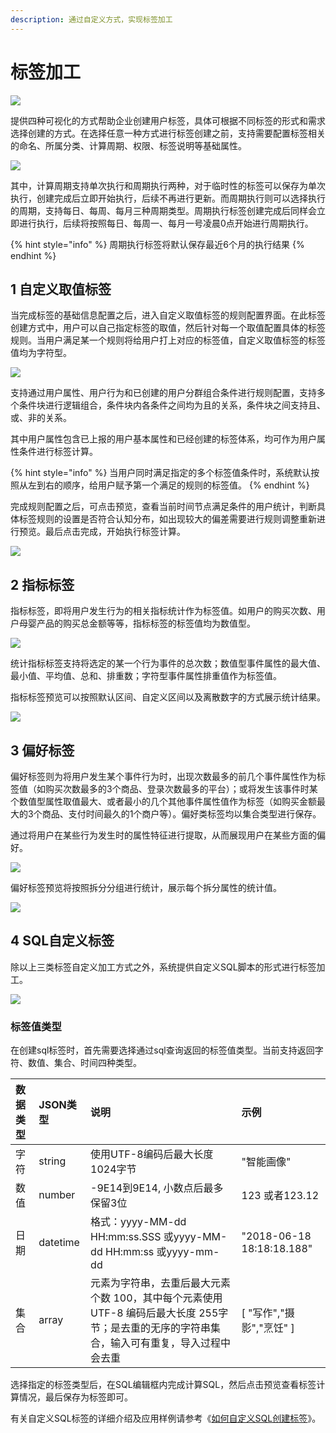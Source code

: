 ```yaml
---
description: 通过自定义方式，实现标签加工
---
```


# 标签加工

![](../../../../.gitbook/assets/image%20%28334%29.png)

提供四种可视化的方式帮助企业创建用户标签，具体可根据不同标签的形式和需求选择创建的方式。在选择任意一种方式进行标签创建之前，支持需要配置标签相关的命名、所属分类、计算周期、权限、标签说明等基础属性。

![](../../../../.gitbook/assets/image%20%28309%29.png)

其中，计算周期支持单次执行和周期执行两种，对于临时性的标签可以保存为单次执行，创建完成后立即开始执行，后续不再进行更新。而周期执行则可以选择执行的周期，支持每日、每周、每月三种周期类型。周期执行标签创建完成后同样会立即进行执行，后续将按照每日、每周一、每月一号凌晨0点开始进行周期执行。

{% hint style="info" %}
周期执行标签将默认保存最近6个月的执行结果
{% endhint %}

## 1 自定义取值标签

当完成标签的基础信息配置之后，进入自定义取值标签的规则配置界面。在此标签创建方式中，用户可以自己指定标签的取值，然后针对每一个取值配置具体的标签规则。当用户满足某一个规则将给用户打上对应的标签值，自定义取值标签的标签值均为字符型。

![](../../../../.gitbook/assets/image%20%28315%29.png)

支持通过用户属性、用户行为和已创建的用户分群组合条件进行规则配置，支持多个条件块进行逻辑组合，条件块内各条件之间均为且的关系，条件块之间支持且、或、非的关系。

其中用户属性包含已上报的用户基本属性和已经创建的标签体系，均可作为用户属性条件进行标签计算。

{% hint style="info" %}
当用户同时满足指定的多个标签值条件时，系统默认按照从左到右的顺序，给用户赋予第一个满足的规则的标签值。
{% endhint %}

完成规则配置之后，可点击预览，查看当前时间节点满足条件的用户统计，判断具体标签规则的设置是否符合认知分布，如出现较大的偏差需要进行规则调整重新进行预览。最后点击完成，开始执行标签计算。

![](../../../../.gitbook/assets/image%20%28341%29.png)





## 2 指标标签

指标标签，即将用户发生行为的相关指标统计作为标签值。如用户的购买次数、用户母婴产品的购买总金额等等，指标标签的标签值均为数值型。

![](../../../../.gitbook/assets/image%20%28307%29.png)

统计指标标签支持将选定的某一个行为事件的总次数；数值型事件属性的最大值、最小值、平均值、总和、排重数；字符型事件属性排重值作为标签值。

指标标签预览可以按照默认区间、自定义区间以及离散数字的方式展示统计结果。

![](../../../../.gitbook/assets/image%20%28320%29.png)

## 3 偏好标签

偏好标签则为将用户发生某个事件行为时，出现次数最多的前几个事件属性作为标签值（如购买次数最多的3个商品、登录次数最多的平台）；或将发生该事件时某个数值型属性取值最大、或者最小的几个其他事件属性值作为标签（如购买金额最大的3个商品、支付时间最久的1个商户等）。偏好类标签均以集合类型进行保存。

通过将用户在某些行为发生时的属性特征进行提取，从而展现用户在某些方面的偏好。

![](../../../../.gitbook/assets/image%20%28332%29.png)

偏好标签预览将按照拆分分组进行统计，展示每个拆分属性的统计值。

![](../../../../.gitbook/assets/image%20%28290%29.png)

## 4 SQL自定义标签

除以上三类标签自定义加工方式之外，系统提供自定义SQL脚本的形式进行标签加工。

![](../../../../.gitbook/assets/image%20%28327%29.png)

### 标签值类型

在创建sql标签时，首先需要选择通过sql查询返回的标签值类型。当前支持返回字符、数值、集合、时间四种类型。

| 数据类型 | JSON类型                 | 说明 | 示例 |
| :--- | :--- | :--- | :--- |
| 字符 | string | 使用UTF-8编码后最大长度1024字节 | "智能画像" |
| 数值 | number | -9E14到9E14, 小数点后最多保留3位 | 123 或者123.12 |
| 日期 | datetime | 格式：yyyy-MM-dd HH:mm:ss.SSS 或yyyy-MM-dd HH:mm:ss 或yyyy-mm-dd | "2018-06-18 18:18:18.188" |
| 集合 | array | 元素为字符串，去重后最大元素个数 100，其中每个元素使用 UTF-8 编码后最大长度 255字节；是去重的无序的字符串集合，输入可有重复，导入过程中会去重 | \[ "写作","摄影","烹饪" \] |

选择指定的标签类型后，在SQL编辑框内完成计算SQL，然后点击预览查看标签计算情况，最后保存为标签即可。

有关自定义SQL标签的详细介绍及应用样例请参考《[如何自定义SQL创建标签](sql-customize.md)》。



